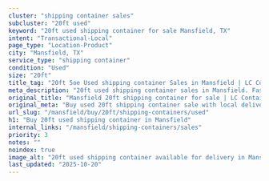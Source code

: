 ```yaml
---
cluster: "shipping container sales"
subcluster: "20ft used"
keyword: "20ft used shipping container for sale Mansfield, TX"
intent: "Transactional-Local"
page_type: "Location-Product"
city: "Mansfield, TX"
service_type: "shipping container"
condition: "Used"
size: "20ft"
title_tag: "20ft 5oe Used shipping container Sales in Mansfield | LC Container"
meta_description: "20ft used shipping container sales in Mansfield. Fast delivery, competitive pricing. Serving shipping containers area. Quote ID: 5DS. Call (214) 524-4168 for your free quote today."
original_title: "Mansfield 20ft shipping container for sale | LC Container"
original_meta: "Buy used 20ft shipping container sale with local delivery in Mansfield, TX. LC Container — local Since 2003. Request a fast quote today."
url_slug: "/mansfield/buy/20ft/shipping-containers/used"
h1: "Buy 20ft used shipping container in Mansfield"
internal_links: "/mansfield/shipping-containers/sales"
priority: 3
notes: ""
noindex: true
image_alt: "20ft used shipping container available for delivery in Mansfield"
last_updated: "2025-10-20"
---
```


<!-- TODO: Add unique city/inventory copy, images, and internal links here. -->
